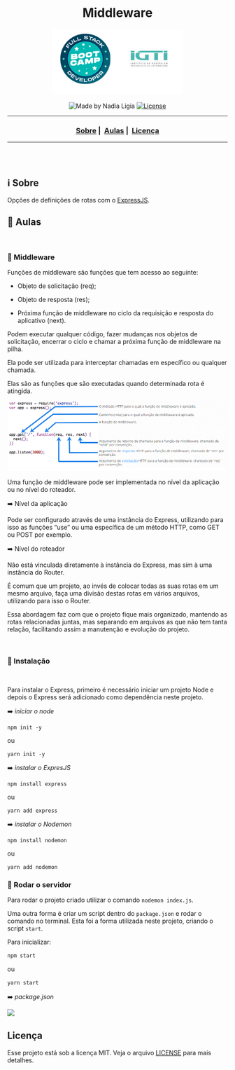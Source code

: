 <h1 align="center">Middleware</h1>
<p align="center">
  <img src="../../assets/logo.jpeg" width="300" heigth="300">
</p>


<p align="center">
  <img alt="Made by Nadia Ligia" src="https://img.shields.io/badge/made%20by-Nadia%20Ligia-informational">
  
  <a href="license.md">
  <img alt="License" src="https://img.shields.io/badge/License-MIT-informational">
  </a>
</p>

___

<h3 align="center">
  <a href="#information_source-sobre">Sobre</a>&nbsp;|&nbsp;
  <a href="#book-especificações">Aulas</a>&nbsp;|&nbsp;
  <a href="#licença">Licença</a>
</h3>

___

<br>
<br>

## :information_source: Sobre

Opções de definições de rotas com o [ExpressJS](https://expressjs.com/pt-br/).

## :book: Aulas

<br>

### :pushpin: Middleware

Funções de middleware são funções que tem acesso ao seguinte:

- Objeto de solicitação (req);

- Objeto de resposta (res);

- Próxima função de middleware no ciclo da requisição e resposta do aplicativo (next).

Podem executar qualquer código, fazer mudanças nos objetos de solicitação, encerrar o ciclo e chamar a próxima função de middleware na pilha.

Ela pode ser utilizada para interceptar chamadas em específico ou qualquer chamada.

Elas são as funções que são executadas quando determinada rota é atingida.

<img src="../assets/middleware.png" width="500">

Uma função de middleware pode ser implementada no nível da aplicação ou no nível do roteador. 

:arrow_right: Nível da aplicação

Pode ser configurado através de uma instância do Express, utilizando para isso as funções “use” ou uma específica de um método HTTP, como GET ou POST por exemplo.

:arrow_right: Nível do roteador

Não está vinculada diretamente à instância do Express, mas sim à uma instância do Router. 

É comum que um projeto, ao invés de colocar todas as suas rotas em um mesmo arquivo, faça uma divisão destas rotas em vários arquivos, utilizando para isso o Router. 

Essa abordagem faz com que o projeto fique mais organizado, mantendo as rotas relacionadas juntas, mas separando em arquivos as que não tem tanta relação, facilitando assim a manutenção e evolução do projeto.

<br>

### :pushpin: Instalação

<br>

Para instalar o Express, primeiro é necessário iniciar um projeto Node e depois o Express será adicionado como dependência neste projeto.

:arrow_right: *iniciar o node*
```
npm init -y
```

ou

```
yarn init -y
```

:arrow_right: *instalar o ExpresJS*
```
npm install express
```

ou

```
yarn add express
```

:arrow_right: *instalar o Nodemon*
```
npm install nodemon
```

ou

```
yarn add nodemon
```

### :pushpin: Rodar o servidor

Para rodar o projeto criado utilizar o comando `nodemon index.js`.

Uma outra forma é criar um script dentro do `package.json` e rodar o comando no terminal. Esta foi a forma utilizada neste projeto, criando o script `start`.

Para inicializar: 

```bash
npm start
```

ou

```bash
yarn start
```

:arrow_right: *package.json*

<img src="./assets/package-json.png" width="300" heigth="300">

<br>

## Licença 

Esse projeto está sob a licença MIT. Veja o arquivo [LICENSE](../../LICENSE) para mais detalhes.
